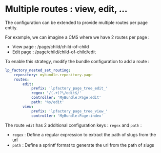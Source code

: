 Multiple routes : view, edit, ...
=================================

The configuration can be extended to provide multiple routes per page entity.

For example, we can imagine a CMS where we have 2 routes per page :

* View page : /page/child/child-of-child
* Edit page : /page/child/child-of-child/edit

To enable this strategy, modify the bundle configuration to add a route :

``` yml
lp_factory_nested_set_routing:
    repository: mybundle.repository.page
    routes:
        edit:
            prefix: 'lpfactory_page_tree_edit_'
            regex: '/(.+)?\/edit$/'
            controller: 'MyBundle:Page:edit'
            path: '%s/edit'
        view:
            prefix: 'lpfactory_page_tree_view_'
            controller: 'MyBundle:Page:index'
```

The route `edit` has 2 additional configuration keys : `regex` and `path` :

* `regex` : Define a regular expression to extract the path of slugs from the url
* `path` : Define a sprintf format to generate the url from the path of slugs
